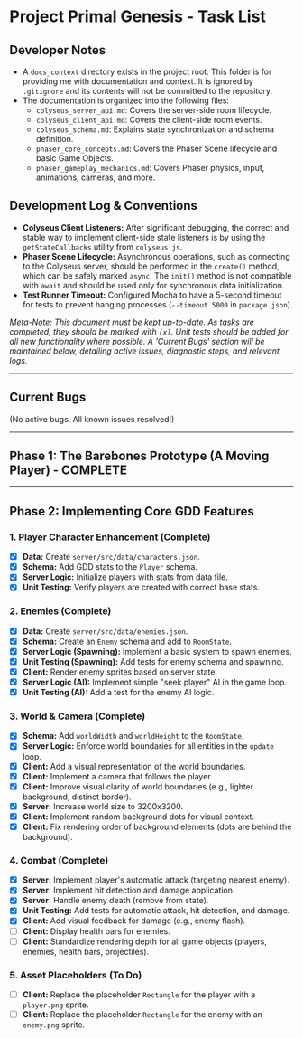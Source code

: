 # Project Primal Genesis - Task List

## Developer Notes

- A `docs_context` directory exists in the project root. This folder is for providing me with documentation and context. It is ignored by `.gitignore` and its contents will not be committed to the repository.
- The documentation is organized into the following files:
  - `colyseus_server_api.md`: Covers the server-side room lifecycle.
  - `colyseus_client_api.md`: Covers the client-side room events.
  - `colyseus_schema.md`: Explains state synchronization and schema definition.
  - `phaser_core_concepts.md`: Covers the Phaser Scene lifecycle and basic Game Objects.
  - `phaser_gameplay_mechanics.md`: Covers Phaser physics, input, animations, cameras, and more.

## Development Log & Conventions

- **Colyseus Client Listeners:** After significant debugging, the correct and stable way to implement client-side state listeners is by using the `getStateCallbacks` utility from `colyseus.js`.
- **Phaser Scene Lifecycle:** Asynchronous operations, such as connecting to the Colyseus server, should be performed in the `create()` method, which can be safely marked `async`. The `init()` method is not compatible with `await` and should be used only for synchronous data initialization.
- **Test Runner Timeout:** Configured Mocha to have a 5-second timeout for tests to prevent hanging processes (`--timeout 5000` in `package.json`).

*Meta-Note: This document must be kept up-to-date. As tasks are completed, they should be marked with `[x]`. Unit tests should be added for all new functionality where possible. A 'Current Bugs' section will be maintained below, detailing active issues, diagnostic steps, and relevant logs.*

---

## Current Bugs

(No active bugs. All known issues resolved!)

---

## Phase 1: The Barebones Prototype (A Moving Player) - COMPLETE

---

## Phase 2: Implementing Core GDD Features

### 1. Player Character Enhancement (Complete)
- [x] **Data:** Create `server/src/data/characters.json`.
- [x] **Schema:** Add GDD stats to the `Player` schema.
- [x] **Server Logic:** Initialize players with stats from data file.
- [x] **Unit Testing:** Verify players are created with correct base stats.

### 2. Enemies (Complete)
- [x] **Data:** Create `server/src/data/enemies.json`.
- [x] **Schema:** Create an `Enemy` schema and add to `RoomState`.
- [x] **Server Logic (Spawning):** Implement a basic system to spawn enemies.
- [x] **Unit Testing (Spawning):** Add tests for enemy schema and spawning.
- [x] **Client:** Render enemy sprites based on server state.
- [x] **Server Logic (AI):** Implement simple "seek player" AI in the game loop.
- [x] **Unit Testing (AI):** Add a test for the enemy AI logic.

### 3. World & Camera (Complete)
- [x] **Schema:** Add `worldWidth` and `worldHeight` to the `RoomState`.
- [x] **Server Logic:** Enforce world boundaries for all entities in the `update` loop.
- [x] **Client:** Add a visual representation of the world boundaries.
- [x] **Client:** Implement a camera that follows the player.
- [x] **Client:** Improve visual clarity of world boundaries (e.g., lighter background, distinct border).
- [x] **Server:** Increase world size to 3200x3200.
- [x] **Client:** Implement random background dots for visual context.
- [x] **Client:** Fix rendering order of background elements (dots are behind the background).

### 4. Combat (Complete)
- [x] **Server:** Implement player's automatic attack (targeting nearest enemy).
- [x] **Server:** Implement hit detection and damage application.
- [x] **Server:** Handle enemy death (remove from state).
- [x] **Unit Testing:** Add tests for automatic attack, hit detection, and damage.
- [x] **Client:** Add visual feedback for damage (e.g., enemy flash).
- [ ] **Client:** Display health bars for enemies.
- [ ] **Client:** Standardize rendering depth for all game objects (players, enemies, health bars, projectiles).

### 5. Asset Placeholders (To Do)
- [ ] **Client:** Replace the placeholder `Rectangle` for the player with a `player.png` sprite.
- [ ] **Client:** Replace the placeholder `Rectangle` for the enemy with an `enemy.png` sprite.